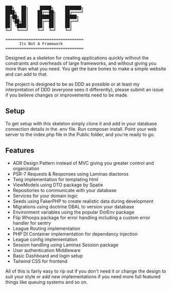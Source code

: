```
███╗   ██╗     █████╗     ███████╗
████╗  ██║    ██╔══██╗    ██╔════╝
██╔██╗ ██║    ███████║    █████╗  
██║╚██╗██║    ██╔══██║    ██╔══╝  
██║ ╚████║    ██║  ██║    ██║     
╚═╝  ╚═══╝    ╚═╝  ╚═╝    ╚═╝
                                  
==================================
      Its Not A Framework
==================================
```

Designed as a skeleton for creating applications quickly without the constraints and overheads of large frameworks, 
and without giving you more than what you need. You get the bare bones to make a simple website and can add to that.

The project is designed to be as DDD as possible or at least my interpretation of DDD (everyone sees it differently), 
please submit an issue if you believe changes or improvements need to be made.

## Setup

To get setup with this skeleton simply clone it and add in your database connection details in the .env file. Run composer install.
Point your web server to the index.php file in the Public folder, and you're ready to go. 

## Features

- ADR Design Pattern instead of MVC giving you greater control and organization
- PSR-7 Requests & Responses using Laminas diactoros
- Twig implementation for templating html
- ViewModels using DTO package by Spatie
- Repositories to communicate with your database
- Services for your domain logic
- Seeds using FakerPHP to create realistic data during development 
- Migrations using doctrine DBAL to version your database
- Environment variables using the popular DotEnv package
- Flip Whoops package for error handling including a custom error handler for sentry
- League Routing implementation
- PHP DI Container implementation for dependancy injection
- League config implementation
- Session handling using Laminas Session package
- User authentication Middleware
- Basic Dashboard and login setup
- Tailwind CSS for frontend

All of this is fairly easy to rip out if you don't need it or change the design to suit your style
or add new implementations if you need more full featured things like queuing systems and so on.

